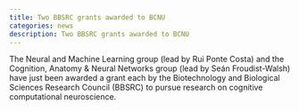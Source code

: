 ```yaml
---
title: Two BBSRC grants awarded to BCNU
categories: news
description: Two BBSRC grants awarded to BCNU
---
```


The Neural and Machine Learning group (lead by Rui Ponte Costa) and the Cognition, Anatomy & Neural Networks group (lead by Seán Froudist-Walsh) have just been awarded a grant each by the Biotechnology and Biological Sciences Research Council (BBSRC) to pursue research on cognitive computational neuroscience.
